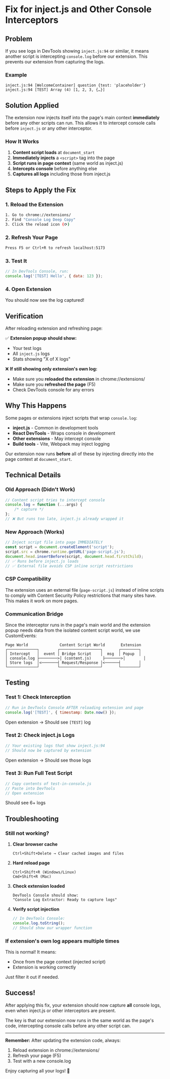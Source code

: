 # Fix for inject.js and Other Console Interceptors

## Problem

If you see logs in DevTools showing `inject.js:94` or similar, it means another script is intercepting `console.log` before our extension. This prevents our extension from capturing the logs.

### Example

```
inject.js:94 [WelcomeContainer] question {test: 'placeholder'}
inject.js:94 [TEST] Array (4) [1, 2, 3, {…}]
```

## Solution Applied

The extension now injects itself into the page's main context **immediately** before any other scripts can run. This allows it to intercept console calls before `inject.js` or any other interceptor.

### How It Works

1. **Content script loads** at `document_start`
2. **Immediately injects** a `<script>` tag into the page
3. **Script runs in page context** (same world as inject.js)
4. **Intercepts console** before anything else
5. **Captures all logs** including those from inject.js

## Steps to Apply the Fix

### 1. Reload the Extension

```bash
1. Go to chrome://extensions/
2. Find "Console Log Deep Copy"
3. Click the reload icon (⟳)
```

### 2. Refresh Your Page

```bash
Press F5 or Ctrl+R to refresh localhost:5173
```

### 3. Test It

```javascript
// In DevTools Console, run:
console.log('[TEST] Hello', { data: 123 });
```

### 4. Open Extension

You should now see the log captured!

## Verification

After reloading extension and refreshing page:

✅ **Extension popup should show:**

-   Your test logs
-   All `inject.js` logs
-   Stats showing "X of X logs"

❌ **If still showing only extension's own log:**

-   Make sure you **reloaded the extension** in chrome://extensions/
-   Make sure you **refreshed the page** (F5)
-   Check DevTools console for any errors

## Why This Happens

Some pages or extensions inject scripts that wrap `console.log`:

-   **inject.js** - Common in development tools
-   **React DevTools** - Wraps console in development
-   **Other extensions** - May intercept console
-   **Build tools** - Vite, Webpack may inject logging

Our extension now runs **before** all of these by injecting directly into the page context at `document_start`.

## Technical Details

### Old Approach (Didn't Work)

```javascript
// Content script tries to intercept console
console.log = function (...args) {
    /* capture */
};
// ❌ But runs too late, inject.js already wrapped it
```

### New Approach (Works)

```javascript
// Inject script file into page IMMEDIATELY
const script = document.createElement('script');
script.src = chrome.runtime.getURL('page-script.js');
document.head.insertBefore(script, document.head.firstChild);
// ✅ Runs before inject.js loads
// ✅ External file avoids CSP inline script restrictions
```

### CSP Compatibility

The extension uses an external file (`page-script.js`) instead of inline scripts to comply with Content Security Policy restrictions that many sites have. This makes it work on more pages.

### Communication Bridge

Since the interceptor runs in the page's main world and the extension popup needs data from the isolated content script world, we use CustomEvents:

```
Page World              Content Script World       Extension
┌─────────────┐        ┌──────────────────┐       ┌────────┐
│ Intercept   │  event │ Bridge Script    │  msg  │ Popup  │
│ console.log ├────────>│ (content.js)     ├───────>│        │
│ Store logs  │<───────┤ Request/Response │<──────┤        │
└─────────────┘        └──────────────────┘       └────────┘
```

## Testing

### Test 1: Check Interception

```javascript
// Run in DevTools Console AFTER reloading extension and page
console.log('[TEST]', { timestamp: Date.now() });
```

Open extension → Should see `[TEST]` log

### Test 2: Check inject.js Logs

```javascript
// Your existing logs that show inject.js:94
// Should now be captured by extension
```

Open extension → Should see those logs

### Test 3: Run Full Test Script

```javascript
// Copy contents of test-in-console.js
// Paste into DevTools
// Open extension
```

Should see 6+ logs

## Troubleshooting

### Still not working?

1. **Clear browser cache**

    ```
    Ctrl+Shift+Delete → Clear cached images and files
    ```

2. **Hard reload page**

    ```
    Ctrl+Shift+R (Windows/Linux)
    Cmd+Shift+R (Mac)
    ```

3. **Check extension loaded**

    ```
    DevTools Console should show:
    "Console Log Extractor: Ready to capture logs"
    ```

4. **Verify script injection**
    ```javascript
    // In DevTools Console:
    console.log.toString();
    // Should show our wrapper function
    ```

### If extension's own log appears multiple times

This is normal! It means:

-   Once from the page context (injected script)
-   Extension is working correctly

Just filter it out if needed.

## Success!

After applying this fix, your extension should now capture **all** console logs, even when inject.js or other interceptors are present.

The key is that our extension now runs in the same world as the page's code, intercepting console calls before any other script can.

---

**Remember:** After updating the extension code, always:

1. Reload extension in chrome://extensions/
2. Refresh your page (F5)
3. Test with a new console.log

Enjoy capturing all your logs! 🎉
